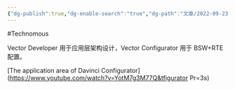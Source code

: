 ```yaml
---
{"dg-publish":true,"dg-enable-search":"true","dg-path":"文章/2022-09-23 Vector AUTOSAR 工具链介绍.md","permalink":"/文章/2022-09-23 Vector AUTOSAR 工具链介绍/","dgEnableSearch":"true","dgPassFrontmatter":true}
---
```


#Technomous 

Vector Developer 用于应用层架构设计，Vector Configurator 用于 BSW+RTE 配置。

[The application area of Davinci Configurator](https://www.youtube.com/watch?v=YotM7g3M77Q&tfigurator Pr=3s) 